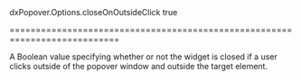 <!--id-->dxPopover.Options.closeOnOutsideClick<!--/id-->
<!--merge--><!--/merge-->
<!--default-->true<!--/default-->
<!--keep--><!--/keep-->
===========================================================================
<!--shortDescription-->
A Boolean value specifying whether or not the widget is closed if a user clicks outside of the popover window and outside the target element.


<!--/shortDescription-->

